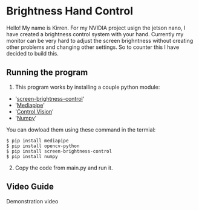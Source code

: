 # Brightness Hand Control

Hello! My name is Kirren. For my NVIDIA project usign the jetson nano, I have created a brightness control system with your hand. Currently my monitor can be very hard to adjust the screen brighntness without creating other problems and changing other settings. So to counter this I have decided to build this.

## Running the program
1. This program works by installing a couple python module:

* '[screen-brightness-control](https://pypi.org/project/screen-brightness-control/)'
* '[Mediapipe](https://developers.google.com/mediapipe)'
* '[Control Vision](https://pypi.org/project/opencv-python/)'
* '[Numpy](https://pypi.org/project/opencv-python/)'

You can dowload them using these command in the termial:
```
$ pip install mediapipe
$ pip install opencv-python
$ pip install screen-brightness-control
$ pip install numpy
```

2. Copy the code from main.py and run it.


## Video Guide
Demonstration video
